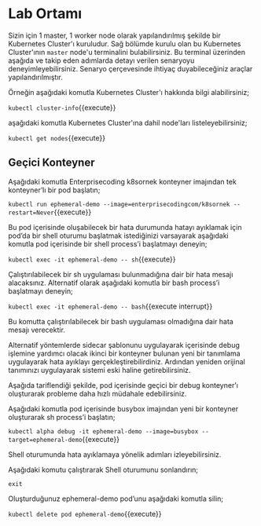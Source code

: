 # Lab Ortamı

Sizin için 1 master, 1 worker node olarak yapılandırılmış şekilde bir Kubernetes Cluster'ı kuruludur. Sağ bölümde kurulu olan bu Kubernetes Cluster'ının `master` node'u terminalini bulabilirsiniz. Bu terminal üzerinden aşağıda ve takip eden adımlarda detayı verilen senaryoyu deneyimleyebilirsiniz. Senaryo çerçevesinde ihtiyaç duyabileceğiniz araçlar yapılandırılmıştır.

Örneğin aşağıdaki komutla Kubernetes Cluster'ı hakkında bilgi alabilirsiniz;

`kubectl cluster-info`{{execute}}

aşağıdaki komutla Kubernetes Cluster'ına dahil node'ları listeleyebilirsiniz;

`kubectl get nodes`{{execute}}

## Geçici Konteyner

Aşağıdaki komutla Enterprisecoding k8sornek konteyner imajından tek konteyner’lı bir pod başlatın;

`kubectl run ephemeral-demo --image=enterprisecodingcom/k8sornek --restart=Never`{{execute}}

Bu pod içerisinde oluşabilecek bir hata durumunda hatayı ayıklamak için pod’da bir shell oturumu başlatmak istediğinizi varsayarak aşağıdaki komutla pod içerisinde bir shell process’i başlatmayı deneyin;

`kubectl exec -it ephemeral-demo -- sh`{{execute}}

Çalıştırılabilecek bir sh uygulaması bulunmadığına dair bir hata mesajı alacaksınız. Alternatif olarak aşağıdaki komutla bir bash process’i başlatmayı deneyin;

`kubectl exec -it ephemeral-demo -- bash`{{execute interrupt}}

Bu komutta çalıştırılabilecek bir bash uygulaması olmadığına dair hata mesajı verecektir.

Alternatif yöntemlerde sidecar şablonunu uygulayarak içerisinde debug işlemine yardımcı olacak ikinci bir konteyner bulunan yeni bir tanımlama uygulayarak hata ayıklayı gerçekleştirebilirdiniz. Ardından yeniden orijinal tanımınızı uygulayarak sistemi eski haline getirebilirsiniz. 

Aşağıda tariflendiği şekilde, pod içerisinde geçici bir debug konteyner’ı oluşturarak probleme daha hızlı müdahale edebilirsiniz.

Aşağıdaki komutla pod içerisinde busybox imajından yeni bir konteyner oluşturarak sh process’i başlatın;

`kubectl alpha debug -it ephemeral-demo --image=busybox --target=ephemeral-demo`{{execute}}

Shell oturumunda hata ayıklamaya yönelik adımları izleyebilirsiniz.

Aşağıdaki komutu çalıştırarak Shell oturumunu sonlandırın;

`exit`

Oluşturduğunuz ephemeral-demo  pod’unu aşağıdaki komutla silin;

`kubectl delete pod ephemeral-demo`{{execute}}
